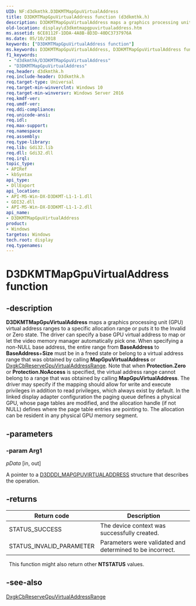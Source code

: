 ```yaml
---
UID: NF:d3dkmthk.D3DKMTMapGpuVirtualAddress
title: D3DKMTMapGpuVirtualAddress function (d3dkmthk.h)
description: D3DKMTMapGpuVirtualAddress maps a graphics processing unit (GPU) virtual address ranges to a specific allocation range or puts it to the Invalid or Zero state.
old-location: display\d3dkmtmapgpuvirtualaddress.htm
ms.assetid: 6CE8112F-1DDA-4A8B-8D3D-40DC3737976A
ms.date: 05/10/2018
keywords: ["D3DKMTMapGpuVirtualAddress function"]
ms.keywords: D3DKMTMapGpuVirtualAddress, D3DKMTMapGpuVirtualAddress function [Display Devices], d3dkmthk/D3DKMTMapGpuVirtualAddress, display.d3dkmtmapgpuvirtualaddress
f1_keywords:
 - "d3dkmthk/D3DKMTMapGpuVirtualAddress"
 - "D3DKMTMapGpuVirtualAddress"
req.header: d3dkmthk.h
req.include-header: D3dkmthk.h
req.target-type: Universal
req.target-min-winverclnt: Windows 10
req.target-min-winversvr: Windows Server 2016
req.kmdf-ver: 
req.umdf-ver: 
req.ddi-compliance: 
req.unicode-ansi: 
req.idl: 
req.max-support: 
req.namespace: 
req.assembly: 
req.type-library: 
req.lib: Gdi32.lib
req.dll: Gdi32.dll
req.irql: 
topic_type:
- APIRef
- kbSyntax
api_type:
- DllExport
api_location:
- API-MS-Win-DX-D3DKMT-L1-1-1.dll
- GDI32.dll
- API-MS-Win-DX-D3DKMT-L1-1-2.dll
api_name:
- D3DKMTMapGpuVirtualAddress
product:
- Windows
targetos: Windows
tech.root: display
req.typenames: 
---
```


# D3DKMTMapGpuVirtualAddress function

## -description

<b>D3DKMTMapGpuVirtualAddress</b> maps a graphics processing unit (GPU) virtual address ranges to a specific allocation range or puts it to the Invalid or Zero state. The driver can specify a base GPU virtual address to map or let the video memory manager automatically pick one. 
When specifying a non-NULL base address, the entire range from <b>BaseAddress</b> to <b>BaseAddress</b>+<b>Size</b> must be in a freed state or belong to a virtual address range that was obtained by calling <b>MapGpuVirtualAddress</b> or <a href="https://docs.microsoft.com/windows-hardware/drivers/ddi/d3dkmddi/nc-d3dkmddi-dxgkcb_reservegpuvirtualaddressrange">DxgkCbReserveGpuVirtualAddressRange</a>. Note that when <b>Protection.Zero</b> or <b>Protection.NoAccess</b> is specified, the virtual address range cannot belong to a range that was obtained by calling <b>MapGpuVirtualAddress</b>.
The driver may specify if the mapping should allow for write and execute privileges in addition to read privileges, which always exist by default. 
In the  linked display adapter configuration the paging queue defines a physical GPU, whose page tables are modified, and the allocation handle (if not NULL) defines where the page table entries are pointing to. The allocation can be resident in any physical GPU memory segment.

## -parameters

### -param Arg1

*pData* [in, out]

A pointer to a <a href="https://docs.microsoft.com/windows-hardware/drivers/ddi/d3dukmdt/ns-d3dukmdt-d3dddi_mapgpuvirtualaddress">D3DDDI_MAPGPUVIRTUALADDRESS</a> structure that describes the operation.

## -returns

|Return code|Description|
|--- |--- |
|STATUS_SUCCESS|The device context was successfully created.|
|STATUS_INVALID_PARAMETER|Parameters were validated and determined to be incorrect.|
 
This function might also return other <b>NTSTATUS</b> values.

## -see-also

<a href="https://docs.microsoft.com/windows-hardware/drivers/ddi/d3dkmddi/nc-d3dkmddi-dxgkcb_reservegpuvirtualaddressrange">DxgkCbReserveGpuVirtualAddressRange</a>
 

 

